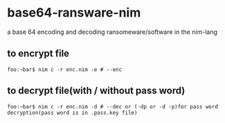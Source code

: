 # base64-ransware-nim
a base 64 encoding and decoding ransomeware/software in the nim-lang

## to encrypt file
```console
foo:~bar$ nim c -r enc.nim -e # --enc
```
## to decrypt file(with / without pass word)

```console
foo:~bar$ nim c -r enc.nim -d # --dec or (-dp or -d -p)for pass word decryption(pass word is in .pass.key file) 
```

